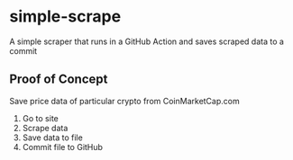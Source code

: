 # simple-scrape

A simple scraper that runs in a GitHub Action and saves scraped data to a commit

## Proof of Concept

Save price data of particular crypto from CoinMarketCap.com

1. Go to site
2. Scrape data
3. Save data to file
4. Commit file to GitHub
